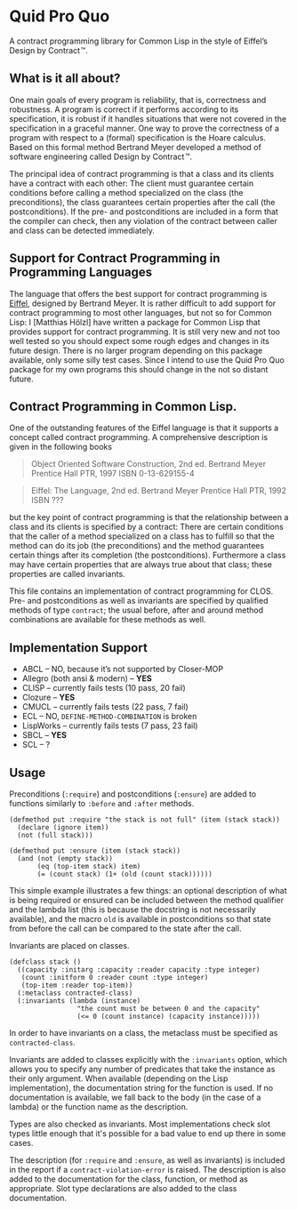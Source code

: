 # Quid Pro Quo

A contract programming library for Common Lisp in the style of Eiffel’s Design by Contract ™.

## What is it all about?

One main goals of every program is reliability, that is, correctness and robustness. A program is correct if it performs according to its specification, it is robust if it handles situations that were not covered in the specification in a graceful manner. One way to prove the correctness of a program with respect to a (formal) specification is the Hoare calculus. Based on this formal method Bertrand Meyer developed a method of software engineering called Design by Contract ™.

The principal idea of contract programming is that a class and its clients have a contract with each other: The client must guarantee certain conditions before calling a method specialized on the class (the preconditions), the class guarantees certain properties after the call (the postconditions).  If the pre- and postconditions are included in a form that the compiler can check, then any violation of the contract between caller and class can be detected immediately.

## Support for Contract Programming in Programming Languages

The language that offers the best support for contract programming is [Eiffel](http://www.eiffel.com), designed by Bertrand Meyer. It is rather difficult to add support for contract programming to most other languages, but not so for Common Lisp: I [Matthias Hölzl] have written a package for Common Lisp that provides support for contract programming. It is still very new and not too well tested so you should expect some rough edges and changes in its future design. There is no larger program depending on this package available, only some silly test cases. Since I intend to use the Quid Pro Quo package for my own programs this should change in the not so distant future.

## Contract Programming in Common Lisp.

One of the outstanding features of the Eiffel language is that it supports a concept called contract programming. A comprehensive description is given in the following books

> Object Oriented Software Construction, 2nd ed.
> Bertrand Meyer
> Prentice Hall PTR, 1997
> ISBN 0-13-629155-4

> Eiffel: The Language, 2nd ed.
> Bertrand Meyer
> Prentice Hall PTR, 1992
> ISBN ???

but the key point of contract programming is that the relationship between a class and its clients is specified by a contract: There are certain conditions that the caller of a method specialized on a class has to fulfill so that the method can do its job (the preconditions) and the method guarantees certain things after its completion (the postconditions). Furthermore a class may have certain properties that are always true about that class; these properties are called invariants.

This file contains an implementation of contract programming for CLOS. Pre- and postconditions as well as invariants are specified by qualified methods of type `contract`; the usual before, after and around method combinations are available for these methods as well.

## Implementation Support

* ABCL – NO, because it’s not supported by Closer-MOP
* Allegro (both ansi & modern) – **YES**
* CLISP – currently fails tests (10 pass, 20 fail)
* Clozure – **YES**
* CMUCL – currently fails tests (22 pass, 7 fail)
* ECL – NO, `DEFINE-METHOD-COMBINATION` is broken
* LispWorks – currently fails tests (7 pass, 23 fail)
* SBCL – **YES**
* SCL – ?

## Usage

Preconditions (`:require`) and postconditions (`:ensure`) are added to functions similarly to `:before` and `:after` methods.

```common-lisp
(defmethod put :require "the stack is not full" (item (stack stack))
  (declare (ignore item))
  (not (full stack)))

(defmethod put :ensure (item (stack stack))
  (and (not (empty stack))
       (eq (top-item stack) item)
       (= (count stack) (1+ (old (count stack))))))
```

This simple example illustrates a few things: an optional description of what is being required or ensured can be included between the method qualifier and the lambda list (this is because the docstring is not necessarily available), and the macro `old` is available in postconditions so that state from before the call can be compared to the state after the call.

Invariants are placed on classes.

```common-lisp
(defclass stack ()
  ((capacity :initarg :capacity :reader capacity :type integer)
   (count :initform 0 :reader count :type integer)
   (top-item :reader top-item))
  (:metaclass contracted-class)
  (:invariants (lambda (instance)
                 "the count must be between 0 and the capacity"
                 (<= 0 (count instance) (capacity instance)))))
```

In order to have invariants on a class, the metaclass must be specified as `contracted-class`.

Invariants are added to classes explicitly with the `:invariants` option, which allows you to specify any number of predicates that take the instance as their only argument. When available (depending on the Lisp implementation), the documentation string for the function is used. If no documentation is available, we fall back to the body (in the case of a lambda) or the function name as the description.

Types are also checked as invariants. Most implementations check slot types little enough that it's possible for a bad value to end up there in some cases.

The description (for `:require` and `:ensure`, as well as invariants) is included in the report if a `contract-violation-error` is raised. The description is also added to the documentation for the class, function, or method as appropriate. Slot type declarations are also added to the class documentation.
